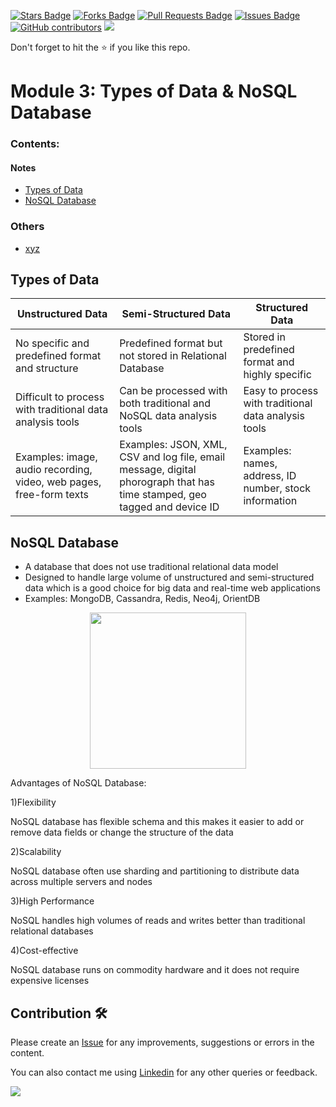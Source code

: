 <a href="https://github.com/drshahizan/special-topic-data-engineering/stargazers"><img src="https://img.shields.io/github/stars/drshahizan/special-topic-data-engineering" alt="Stars Badge"/></a>
<a href="https://github.com/drshahizan/special-topic-data-engineering/network/members"><img src="https://img.shields.io/github/forks/drshahizan/special-topic-data-engineering" alt="Forks Badge"/></a>
<a href="https://github.com/drshahizan/special-topic-data-engineering/pulls"><img src="https://img.shields.io/github/issues-pr/drshahizan/special-topic-data-engineering" alt="Pull Requests Badge"/></a>
<a href="https://github.com/drshahizan/special-topic-data-engineering/issues"><img src="https://img.shields.io/github/issues/drshahizan/special-topic-data-engineering" alt="Issues Badge"/></a>
<a href="https://github.com/drshahizan/special-topic-data-engineering/graphs/contributors"><img alt="GitHub contributors" src="https://img.shields.io/github/contributors/drshahizan/special-topic-data-engineering?color=2b9348"></a>
![](https://visitor-badge.glitch.me/badge?page_id=drshahizan/special-topic-data-engineering)

Don't forget to hit the :star: if you like this repo.

<!---
Module X: XXX

Group XXXX
1. XXXX
2. XXXX
3. XXXX
4. XXXX

-->

# Module 3: Types of Data & NoSQL Database

### Contents:
#### Notes
- [Types of Data](#types-of-data)
- [NoSQL Database](#NoSQL-database)

### Others
- [xyz](https://utm.my)


## Types of Data
| Unstructured Data | Semi-Structured Data | Structured Data |
| ----------------- | -------------------- | ------------------ |
| No specific and predefined format and structure | Predefined format but not stored in Relational Database | Stored in predefined format and highly specific |
| Difficult to process with traditional data analysis tools | Can be processed with both traditional and NoSQL data analysis tools | Easy to process with traditional data analysis tools |
| Examples: image, audio recording, video, web pages, free-form texts | Examples: JSON, XML, CSV and log file, email message, digital phorograph that has time stamped, geo tagged and device ID | Examples: names, address, ID number, stock information |

## NoSQL Database
* A database that does not use traditional relational data model
* Designed to handle large volume of unstructured and semi-structured data which is a good choice for big data and real-time web applications
* Examples: MongoDB, Cassandra, Redis, Neo4j, OrientDB

<div align="center"><img src="https://ares.decipherzone.com/blog-manager/uploads/ckeditor_Top%2010%20NoSQL%20Databases%20in%202022.png" height="250"
                         ></div>

Advantages of NoSQL Database:

1)Flexibility

NoSQL database has flexible schema and this makes it easier to add or remove data fields or change the structure of the data

2)Scalability

NoSQL database often use sharding and partitioning to distribute data across multiple servers and nodes

3)High Performance

NoSQL handles high volumes of reads and writes better than traditional relational databases

4)Cost-effective

NoSQL database runs on commodity hardware and it does not require expensive licenses




## Contribution 🛠️
Please create an [Issue](https://github.com/drshahizan/special-topic-data-engineering/issues) for any improvements, suggestions or errors in the content.

You can also contact me using [Linkedin](https://www.linkedin.com/in/drshahizan/) for any other queries or feedback.

![](https://visitor-badge.glitch.me/badge?page_id=drshahizan)


